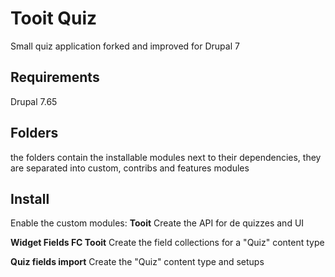 # **Tooit Quiz**
Small quiz application forked and improved for Drupal 7

## Requirements

Drupal 7.65

## Folders

the folders contain the installable modules next to their dependencies, they are separated into custom, contribs and features modules

## Install

Enable the custom modules:
**Tooit**
Create the API for de quizzes and UI

**Widget Fields FC Tooit**
Create the field collections for a "Quiz" content type

**Quiz fields import**
Create the "Quiz" content type and setups

